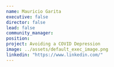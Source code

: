 ```yaml
---
name: Mauricio Garita
executive: false
director: false
lead: false
community_manager:   
position:  
project: Avoiding a COVID Depression
image: ../assets/default_exec_image.png
linkedin: "https://www.linkedin.com/"
---
```


